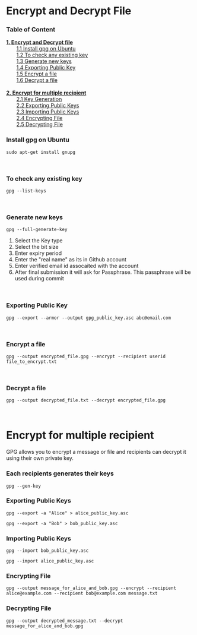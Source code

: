 # Encrypt and Decrypt File

### Table of Content
**[1. Encrypt and Decrypt file](#encrypt-and-decrypt-file)**</br>
    &nbsp;&nbsp;&nbsp;&nbsp;&nbsp;&nbsp;&nbsp;[1.1 Install gpg on Ubuntu](#install-gpg-on-ubuntu)</br>
    &nbsp;&nbsp;&nbsp;&nbsp;&nbsp;&nbsp;&nbsp;[1.2 To check any existing key](#to-check-any-existing-key)</br>
    &nbsp;&nbsp;&nbsp;&nbsp;&nbsp;&nbsp;&nbsp;[1.3 Generate new keys](#generate-new-keys)</br>
    &nbsp;&nbsp;&nbsp;&nbsp;&nbsp;&nbsp;&nbsp;[1.4 Exporting Public Key](#exporting-public-key)</br>
    &nbsp;&nbsp;&nbsp;&nbsp;&nbsp;&nbsp;&nbsp;[1.5 Encrypt a file](#encrypt-a-file)</br>
    &nbsp;&nbsp;&nbsp;&nbsp;&nbsp;&nbsp;&nbsp;[1.6 Decrypt a file](#decrypt-a-file)</br>
    </br>
**[2. Encrypt for multiple recipient](#encrypt-for-multiple-recipient)**</br>
    &nbsp;&nbsp;&nbsp;&nbsp;&nbsp;&nbsp;&nbsp;[2.1 Key Generation](#each-recipients-generates-their-keys)</br>
    &nbsp;&nbsp;&nbsp;&nbsp;&nbsp;&nbsp;&nbsp;[2.2 Exporting Public Keys](#exporting-public-keys)</br>
    &nbsp;&nbsp;&nbsp;&nbsp;&nbsp;&nbsp;&nbsp;[2.3 Importing Public Keys](#importing-public-keys)</br>
    &nbsp;&nbsp;&nbsp;&nbsp;&nbsp;&nbsp;&nbsp;[2.4 Encrypting File](#encrypting-file)</br>
    &nbsp;&nbsp;&nbsp;&nbsp;&nbsp;&nbsp;&nbsp;[2.5 Decrypting File](#decrypting-file)</br>

### Install gpg on Ubuntu
```
sudo apt-get install gnupg
```
</br>

### To check any existing key
```
gpg --list-keys
```
</br>

### Generate new keys
```
gpg --full-generate-key
```

1. Select the Key type
2. Select the bit size
3. Enter expiry period
4. Enter the "real name" as its in Github account
5. Enter verified email id assocaited with the account
6. After final submission it will ask for Passphrase. This passphrase will be used during commit
</br>

### Exporting Public Key
```
gpg --export --armor --output gpg_public_key.asc abc@email.com
```
</br>

### Encrypt a file
```
gpg --output encrypted_file.gpg --encrypt --recipient userid file_to_encrypt.txt
```
</br>

### Decrypt a file
```
gpg --output decrypted_file.txt --decrypt encrypted_file.gpg
```
</br>

# Encrypt for multiple recipient

 GPG allows you to encrypt a message or file and recipients can decrypt it using their own private key. 

### Each recipients generates their keys 
```
gpg --gen-key
```

### Exporting Public Keys
```
gpg --export -a "Alice" > alice_public_key.asc
```
```
gpg --export -a "Bob" > bob_public_key.asc
```

### Importing Public Keys
```
gpg --import bob_public_key.asc
```
```
gpg --import alice_public_key.asc
```

### Encrypting File
```
gpg --output message_for_alice_and_bob.gpg --encrypt --recipient alice@example.com --recipient bob@example.com message.txt
```

### Decrypting File
```
gpg --output decrypted_message.txt --decrypt message_for_alice_and_bob.gpg
```

